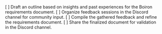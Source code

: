 [ ] Draft an outline based on insights and past experiences for the Boiron requirements document.
[ ] Organize feedback sessions in the Discord channel for community input.
[ ] Compile the gathered feedback and refine the requirements document.
[ ] Share the finalized document for validation in the Discord channel.